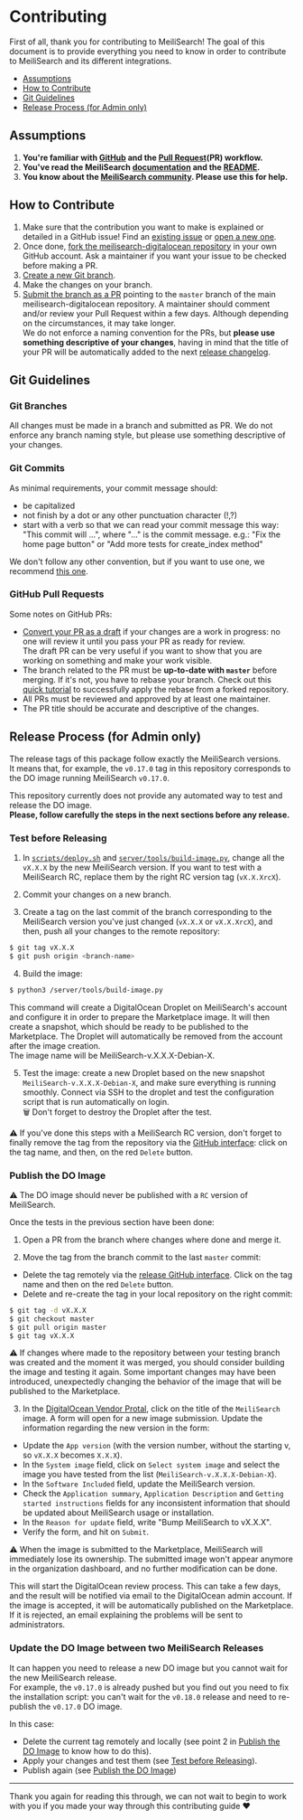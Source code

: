 # Contributing

First of all, thank you for contributing to MeiliSearch! The goal of this document is to provide everything you need to know in order to contribute to MeiliSearch and its different integrations.

<!-- MarkdownTOC autolink="true" style="ordered" indent="   " -->

- [Assumptions](#assumptions)
- [How to Contribute](#how-to-contribute)
- [Git Guidelines](#git-guidelines)
- [Release Process (for Admin only)](#release-process-for-admin-only)

<!-- /MarkdownTOC -->

## Assumptions

1. **You're familiar with [GitHub](https://github.com) and the [Pull Request](https://help.github.com/en/github/collaborating-with-issues-and-pull-requests/about-pull-requests)(PR) workflow.**
2. **You've read the MeiliSearch [documentation](https://docs.meilisearch.com) and the [README](/README.md).**
3. **You know about the [MeiliSearch community](https://docs.meilisearch.com/resources/contact.html). Please use this for help.**

## How to Contribute

1. Make sure that the contribution you want to make is explained or detailed in a GitHub issue! Find an [existing issue](https://github.com/meilisearch/meilisearch-digitalocean/issues/) or [open a new one](https://github.com/meilisearch/meilisearch-digitalocean/issues/new).
2. Once done, [fork the meilisearch-digitalocean repository](https://help.github.com/en/github/getting-started-with-github/fork-a-repo) in your own GitHub account. Ask a maintainer if you want your issue to be checked before making a PR.
3. [Create a new Git branch](https://help.github.com/en/github/collaborating-with-issues-and-pull-requests/creating-and-deleting-branches-within-your-repository).
4. Make the changes on your branch.
5. [Submit the branch as a PR](https://help.github.com/en/github/collaborating-with-issues-and-pull-requests/creating-a-pull-request-from-a-fork) pointing to the `master` branch of the main meilisearch-digitalocean repository. A maintainer should comment and/or review your Pull Request within a few days. Although depending on the circumstances, it may take longer.<br>
 We do not enforce a naming convention for the PRs, but **please use something descriptive of your changes**, having in mind that the title of your PR will be automatically added to the next [release changelog](https://github.com/meilisearch/meilisearch-digitalocean/releases/).

## Git Guidelines

### Git Branches

All changes must be made in a branch and submitted as PR.
We do not enforce any branch naming style, but please use something descriptive of your changes.

### Git Commits

As minimal requirements, your commit message should:
- be capitalized
- not finish by a dot or any other punctuation character (!,?)
- start with a verb so that we can read your commit message this way: "This commit will ...", where "..." is the commit message.
  e.g.: "Fix the home page button" or "Add more tests for create_index method"

We don't follow any other convention, but if you want to use one, we recommend [this one](https://chris.beams.io/posts/git-commit/).

### GitHub Pull Requests

Some notes on GitHub PRs:

- [Convert your PR as a draft](https://help.github.com/en/github/collaborating-with-issues-and-pull-requests/changing-the-stage-of-a-pull-request) if your changes are a work in progress: no one will review it until you pass your PR as ready for review.<br>
  The draft PR can be very useful if you want to show that you are working on something and make your work visible.
- The branch related to the PR must be **up-to-date with `master`** before merging. If it's not, you have to rebase your branch. Check out this [quick tutorial](https://gist.github.com/curquiza/5f7ce615f85331f083cd467fc4e19398) to successfully apply the rebase from a forked repository.
- All PRs must be reviewed and approved by at least one maintainer.
- The PR title should be accurate and descriptive of the changes.

## Release Process (for Admin only)

The release tags of this package follow exactly the MeiliSearch versions.<br>
It means that, for example, the `v0.17.0` tag in this repository corresponds to the DO image running MeiliSearch `v0.17.0`.

This repository currently does not provide any automated way to test and release the DO image.<br>
**Please, follow carefully the steps in the next sections before any release.**

### Test before Releasing

1. In [`scripts/deploy.sh`](/scripts/deploy.sh) and [`server/tools/build-image.py`](/server/tools/build-image.py), change all the `vX.X.X` by the new MeiliSearch version. If you want to test with a MeiliSearch RC, replace them by the right RC version tag (`vX.X.XrcX`).

2. Commit your changes on a new branch.

3. Create a tag on the last commit of the branch corresponding to the MeiliSearch version you've just changed (`vX.X.X` or `vX.X.XrcX`), and then, push all your changes to the remote repository:
```bash
$ git tag vX.X.X
$ git push origin <branch-name>
```

4. Build the image:
```bash
$ python3 /server/tools/build-image.py
```

This command will create a DigitalOcean Droplet on MeiliSearch's account and configure it in order to prepare the Marketplace image. It will then create a snapshot, which should be ready to be published to the Marketplace. The Droplet will automatically be removed from the account after the image creation.<br>
The image name will be MeiliSearch-v.X.X.X-Debian-X.

5. Test the image: create a new Droplet based on the new snapshot `MeiliSearch-v.X.X.X-Debian-X`, and make sure everything is running smoothly. Connect via SSH to the droplet and test the configuration script that is run automatically on login.<br>
🗑 Don't forget to destroy the Droplet after the test.

⚠️ If you've done this steps with a MeiliSearch RC version, don't forget to finally remove the tag from the repository via the [GitHub interface](https://github.com/meilisearch/meilisearch-digitalocean/releases): click on the tag name, and then, on the red `Delete` button.

### Publish the DO Image

⚠️ The DO image should never be published with a `RC` version of MeiliSearch.

Once the tests in the previous section have been done:

1. Open a PR from the branch where changes where done and merge it.

2. Move the tag from the branch commit to the last `master` commit:
- Delete the tag remotely via the [release GitHub interface](https://github.com/meilisearch/meilisearch-digitalocean/releases). Click on the tag name and then on the red `Delete` button.
- Delete and re-create the tag in your local repository on the right commit:
```bash
$ git tag -d vX.X.X
$ git checkout master
$ git pull origin master
$ git tag vX.X.X
```

⚠️ If changes where made to the repository between your testing branch was created and the moment it was merged, you should consider building the image and testing it again. Some important changes may have been introduced, unexpectedly changing the behavior of the image that will be published to the Marketplace.

3. In the [DigitalOcean Vendor Protal](https://marketplace.digitalocean.com/vendorportal), click on the title of the `MeiliSearch` image. A form will open for a new image submission. Update the information regarding the new version in the form:

- Update the `App version` (with the version number, without the starting v, so `vX.X.X` becomes `X.X.X`).
- In the `System image` field, click on `Select system image` and select the image you have tested from the list (`MeiliSearch-v.X.X.X-Debian-X`).
- In the `Software Included` field, update the MeiliSearch version.
- Check the `Application summary`, `Application Description` and `Getting started instructions` fields for any inconsistent information that should be updated about MeiliSearch usage or installation.
- In the `Reason for update` field, write "Bump MeiliSearch to vX.X.X".
- Verify the form, and hit on `Submit`.

⚠️ When the image is submitted to the Marketplace, MeiliSearch will immediately lose its ownership. The submitted image won't appear anymore in the organization dashboard, and no further modification can be done.

This will start the DigitalOcean review process. This can take a few days, and the result will be notified via email to the DigitalOcean admin account. If the image is accepted, it will be automatically published on the Marketplace. If it is rejected, an email explaining the problems will be sent to administrators.

### Update the DO Image between two MeiliSearch Releases

It can happen you need to release a new DO image but you cannot wait for the new MeiliSearch release.<br>
For example, the `v0.17.0` is already pushed but you find out you need to fix the installation script: you can't wait for the `v0.18.0` release and need to re-publish the `v0.17.0` DO image.

In this case:
- Delete the current tag remotely and locally (see point 2 in [Publish the DO Image](#publish-the-do-image) to know how to do this).
- Apply your changes and test them (see [Test before Releasing](#test-before-releasing)).
- Publish again (see [Publish the DO Image](#publish-the-do-image))

<hr>

Thank you again for reading this through, we can not wait to begin to work with you if you made your way through this contributing guide ❤️
